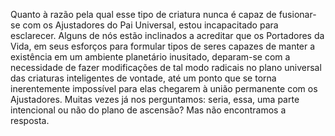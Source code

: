 ﻿Quanto à razão pela qual esse tipo de criatura nunca é capaz de fusionar-se com os Ajustadores do Pai Universal, estou incapacitado para esclarecer. Alguns de nós estão inclinados a acreditar que os Portadores da Vida, em seus esforços para formular tipos de seres capazes de manter a existência em um ambiente planetário inusitado, deparam-se com a necessidade de fazer modificações de tal modo radicais no plano universal das criaturas inteligentes de vontade, até um ponto que se torna inerentemente impossível para elas chegarem à união permanente com os Ajustadores. Muitas vezes já nos perguntamos: seria, essa, uma parte intencional ou não do plano de ascensão? Mas não encontramos a resposta.